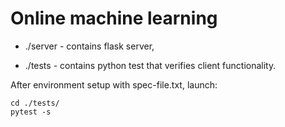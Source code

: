 # Online machine learning 

*  ./server - contains flask server,

* ./tests - contains python test that verifies client functionality.

After environment setup with spec-file.txt, launch:

    cd ./tests/ 
    pytest -s
